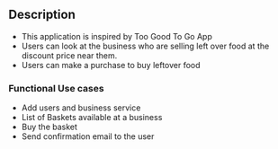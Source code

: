 ## Description

- This application is inspired by Too Good To Go App
- Users can look at the business who are selling left over food at the discount price near them.
- Users can make a purchase to buy leftover food

### Functional Use cases

- Add users and business service
- List of Baskets available at a business
- Buy the basket
- Send confirmation email to the user
